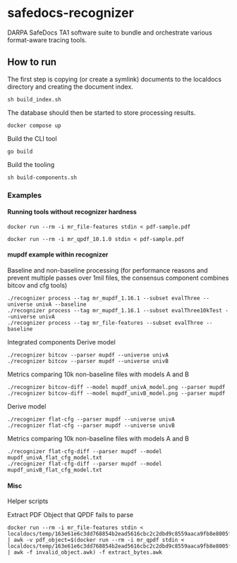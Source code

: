 # safedocs-recognizer
DARPA SafeDocs TA1 software suite to bundle and orchestrate various format-aware tracing tools.

## How to run

The first step is copying (or create a symlink) documents to the localdocs directory and creating the document index.

```
sh build_index.sh
```

The database should then be started to store processing results.

```
docker compose up
```

Build the CLI tool

```
go build
```

Build the tooling

```
sh build-components.sh
```

### Examples

#### Running tools without recognizer hardness

```
docker run --rm -i mr_file-features stdin < pdf-sample.pdf
```

```
docker run --rm -i mr_qpdf_10.1.0 stdin < pdf-sample.pdf 
```

#### mupdf example within recognizer

Baseline and non-baseline processing (for performance reasons and prevent multiple passes over 1mil files, the consensus component combines bitcov and cfg tools)

```
./recognizer process --tag mr_mupdf_1.16.1 --subset evalThree --universe univA --baseline
./recognizer process --tag mr_mupdf_1.16.1 --subset evalThree10kTest --universe univA
./recognizer process --tag mr_file-features --subset evalThree --baseline
```

Integrated components
Derive model
```
./recognizer bitcov --parser mupdf --universe univA
./recognizer bitcov --parser mupdf --universe univB
```

Metrics comparing 10k non-baseline files with models A and B
```
./recognizer bitcov-diff --model mupdf_univA_model.png --parser mupdf
./recognizer bitcov-diff --model mupdf_univB_model.png --parser mupdf
```

Derive model
```
./recognizer flat-cfg --parser mupdf --universe univA
./recognizer flat-cfg --parser mupdf --universe univB
```

Metrics comparing 10k non-baseline files with models A and B
```
./recognizer flat-cfg-diff --parser mupdf --model mupdf_univA_flat_cfg_model.txt
./recognizer flat-cfg-diff --parser mupdf --model mupdf_univB_flat_cfg_model.txt
```

#### Misc

Helper scripts

Extract PDF Object that QPDF fails to parse
```
docker run --rm -i mr_file-features stdin < localdocs/temp/163e61e6c3dd768854b2ead5616cbc2c2dbd9c8559aaca9fb8e8005f20d8e397_parsley | awk -v pdf_object=$(docker run --rm -i mr_qpdf stdin < localdocs/temp/163e61e6c3dd768854b2ead5616cbc2c2dbd9c8559aaca9fb8e8005f20d8e397_parsley | awk -f invalid_object.awk) -f extract_bytes.awk
```
